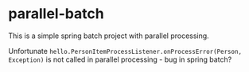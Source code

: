 # parallel-batch


This is a simple spring batch project with parallel processing. 

Unfortunate `hello.PersonItemProcessListener.onProcessError(Person, Exception)` is not called in parallel processing - bug in spring batch?
